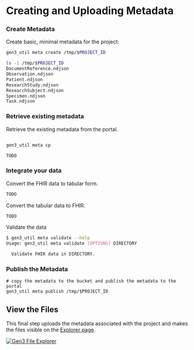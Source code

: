 # Creating and Uploading Metadata

### Create Metadata

Create basic, minimal metadata for the project:

```sh
gen3_util meta create /tmp/$PROJECT_ID

ls -1 /tmp/$PROJECT_ID
DocumentReference.ndjson
Observation.ndjson
Patient.ndjson
ResearchStudy.ndjson
ResearchSubject.ndjson
Specimen.ndjson
Task.ndjson
```

### Retrieve existing metadata
Retrieve the existing metadata from the portal.

```sh

gen3_util meta cp

TODO
```

### Integrate your data

Convert the FHIR data to tabular form.

```sh
TODO
```

Convert the tabular data to FHIR.

```sh
TODO
```

Validate the data

```sh
$ gen3_util meta validate --help
Usage: gen3_util meta validate [OPTIONS] DIRECTORY

  Validate FHIR data in DIRECTORY.

```



### Publish the Metadata

```text
# copy the metadata to the bucket and publish the metadata to the portal
gen3_util meta publish /tmp/$PROJECT_ID
```

## View the Files

This final step uploads the metadata associated with the project and makes the files visible on the [Explorer page](https://calypr.ohsu.edu.org/explorer).

<a href="https://calypr.ohsu.edu.org/explorer">![Gen3 File Explorer](./explorer.png)</a>

